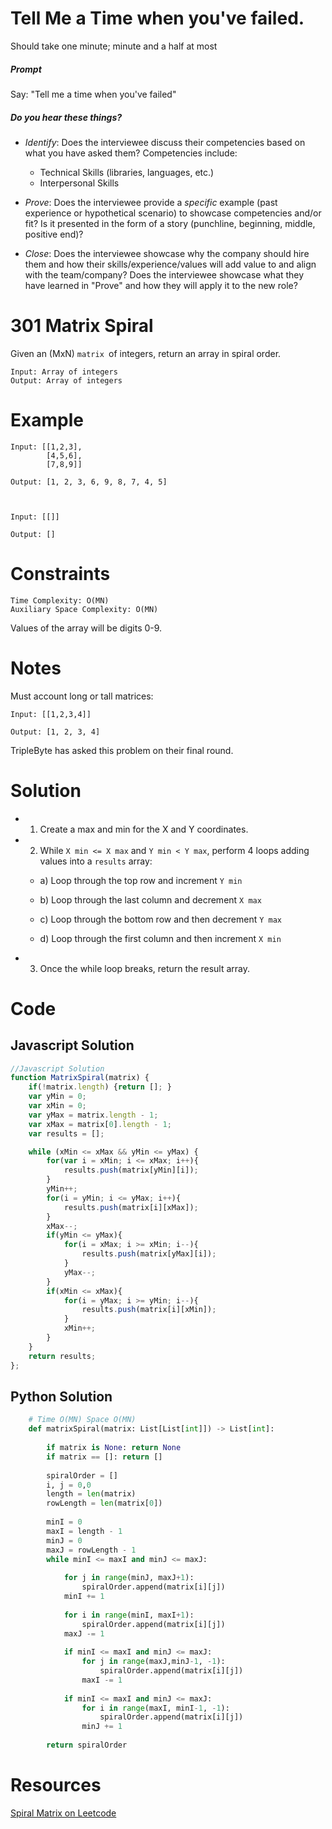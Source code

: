 # Tell Me a Time when you've failed.

Should take one minute; minute and a half at most

##### Prompt

Say: "Tell me a time when you've failed"

##### Do you hear these things?

- *Identify*: Does the interviewee discuss their competencies based on what you have asked them? Competencies include:
   - Technical Skills (libraries, languages, etc.)
   - Interpersonal Skills  


- *Prove*: Does the interviewee provide a _specific_ example (past experience or hypothetical scenario)  to showcase competencies and/or fit? Is it presented in the form of a story (punchline, beginning, middle, positive end)?


- *Close*: Does the interviewee showcase why the company should hire them and how their skills/experience/values will add value to and align with the team/company? Does the interviewee showcase what they have learned in "Prove" and how they will apply it to the new role?

# 301 Matrix Spiral
Given an (MxN) `matrix `of integers, return an array in spiral order.

```
Input: Array of integers
Output: Array of integers
```

# Example

```
Input: [[1,2,3],			
        [4,5,6],
        [7,8,9]]

Output: [1, 2, 3, 6, 9, 8, 7, 4, 5]



Input: [[]]

Output: []
```
# Constraints
```
Time Complexity: O(MN)
Auxiliary Space Complexity: O(MN)
```

Values of the array will be digits 0-9.


# Notes

Must account long or tall matrices:

```
Input: [[1,2,3,4]]

Output: [1, 2, 3, 4]
```


TripleByte has asked this problem on their final round.

# Solution

* 1) Create a max and min for the X and Y coordinates.

* 2) While `X min <= X max` and `Y min < Y max`, perform 4 loops adding values into a `results` array:

  * a) Loop through the top row and increment `Y min`

  * b) Loop through the last column and decrement `X max`

  * c) Loop through the bottom row and then decrement `Y max`

  * d) Loop through the first column and then increment `X min`

* 3) Once the while loop breaks, return the result array.

# Code
## Javascript Solution
```javascript
//Javascript Solution
function MatrixSpiral(matrix) {
    if(!matrix.length) {return []; }
    var yMin = 0;
    var xMin = 0;
    var yMax = matrix.length - 1;
    var xMax = matrix[0].length - 1;
    var results = [];

    while (xMin <= xMax && yMin <= yMax) {
        for(var i = xMin; i <= xMax; i++){
            results.push(matrix[yMin][i]);
        }
        yMin++;
        for(i = yMin; i <= yMax; i++){
            results.push(matrix[i][xMax]);
        }
        xMax--;
        if(yMin <= yMax){
            for(i = xMax; i >= xMin; i--){
                results.push(matrix[yMax][i]);
            }
            yMax--;
        }
        if(xMin <= xMax){
            for(i = yMax; i >= yMin; i--){
                results.push(matrix[i][xMin]);
            }
            xMin++;
        }
    }
    return results;
};
```
## Python Solution
```python
    # Time O(MN) Space O(MN)
    def matrixSpiral(matrix: List[List[int]]) -> List[int]:
        
        if matrix is None: return None
        if matrix == []: return []
        
        spiralOrder = []
        i, j = 0,0
        length = len(matrix)
        rowLength = len(matrix[0])
        
        minI = 0
        maxI = length - 1
        minJ = 0
        maxJ = rowLength - 1
        while minI <= maxI and minJ <= maxJ:
            
            for j in range(minJ, maxJ+1):
                spiralOrder.append(matrix[i][j])
            minI += 1
            
            for i in range(minI, maxI+1):
                spiralOrder.append(matrix[i][j])
            maxJ -= 1
            
            if minI <= maxI and minJ <= maxJ:
                for j in range(maxJ,minJ-1, -1):
                    spiralOrder.append(matrix[i][j])
                maxI -= 1
            
            if minI <= maxI and minJ <= maxJ:
                for i in range(maxI, minI-1, -1):
                    spiralOrder.append(matrix[i][j])
                minJ += 1
                
        return spiralOrder
```

# Resources

[Spiral Matrix on Leetcode](https://leetcode.com/problems/spiral-matrix/)
